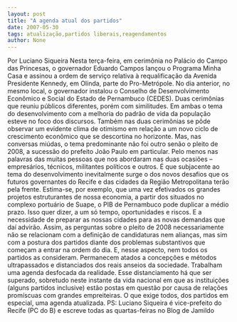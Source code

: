 ```yaml
---
layout: post
title: "A agenda atual dos partidos"
date: 2007-05-30
tags: atualização,partidos liberais,reagendamentos
author: None
---
```

Por Luciano Siqueira
Nesta ter&ccedil;a-feira, em cerim&ocirc;nia no Pal&aacute;cio do Campo das Princesas, o governador Eduardo Campos lan&ccedil;ou o Programa Minha Casa e assinou a ordem de servi&ccedil;o relativa &agrave; requalifica&ccedil;&atilde;o da Avenida Presidente Kennedy, em Olinda, parte do Pro-Metr&oacute;pole.
No dia anterior, no mesmo local, o governador instalou o Conselho de Desenvolvimento Econ&ocirc;mico e Social do Estado de Pernambuco (CEDES). 
Duas cerim&ocirc;nias que reuniu p&uacute;blicos diferentes, por&eacute;m com similitudes. Em ambas o tema do desenvolvimento com a melhoria do padr&atilde;o de vida da popula&ccedil;&atilde;o esteve no foco dos discursos. Tamb&eacute;m nas duas cerim&ocirc;nias se p&ocirc;de observar um evidente clima de otimismo em rela&ccedil;&atilde;o a um novo ciclo de crescimento econ&ocirc;mico que se descortina no horizonte. 
Mas, nas conversas mi&uacute;das, o tema predominante n&atilde;o foi outro sen&atilde;o o pleito de 2008, a sucess&atilde;o do prefeito Jo&atilde;o Paulo em particular. Pelo menos nas palavras das muitas pessoas que nos abordaram nas duas ocasi&otilde;es &ndash; empres&aacute;rios, t&eacute;cnicos, militantes pol&iacute;ticos e outros.
&Eacute; que subjacente ao tema do desenvolvimento inevitalmente surge o dos novos desafios que os futuros governantes do Recife e das cidades da Regi&atilde;o Metropolitana ter&atilde;o pela frente.
Estima-se, por exemplo, que uma vez efetivados os grandes projetos estruturantes de nossa economia, a partir dos situados no complexo portu&aacute;rio de Suape, o PIB de Pernambuco pode duplicar a m&eacute;dio prazo.
Isso quer dizer, a um s&oacute; tempo, oportunidades e riscos. E a necessidade de preparar as nossas cidades para as novas demandas que da&iacute; advir&atilde;o.
Assim, as perguntas sobre o pleito de 2008 necessariamente n&atilde;o se relacionam com a defini&ccedil;&atilde;o de candidaturas nem alian&ccedil;as, mas sim com a postura dos partidos diante dos problemas substantivos que come&ccedil;am a entrar na ordem do dia. E, nesse aspecto, nem todos os partidos as consideram. Permanecem atados a concep&ccedil;&otilde;es e m&eacute;todos ultrapassados e distanciados dos reais anseios da sociedade. Trabalham uma agenda desfocada da realidade.
Esse distanciamento h&aacute; que ser superado, sobretudo neste instante da vida nacional em que as institui&ccedil;&otilde;es (alguns partidos inclusive) est&atilde;o postas em quest&atilde;o por causa de rela&ccedil;&otilde;es prom&iacute;scuas com grandes empreiteiras. O que exige todos, dos partidos em especial, uma agenda atualizada.
PS: Luciano Siqueira &eacute; vice-prefeito do Recife (PC do B) e escreve todas as quartas-feiras no Blog de Jamildo 
